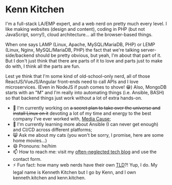 # Kenn Kitchen
I'm a full-stack LA/EMP expert, and a web nerd on pretty much every level. I like making websites (design and content), coding in PHP (but not JavaScript, sorry!), cloud architecture... all the browser-based things.

When one says LAMP (Linux, Apache, MySQL/MariaDB, PHP) or LEMP (Linux, Nginx, MySQL/MariaDB, PHP) the fact that we're talking server-side/backend should be pretty obvious, but yeah, I'm about that part of it. But I don't just think that there are parts of it to love and parts just to make do with, I think all the parts are fun.

Lest ye think that I'm some kind of old-school-only nerd, all of those ReactJS/VueJS/Angular front-ends need to call APIs and I love microservices. (Even in NodeJS if push comes to shove! 😁) Also, MongoDB starts with an "M" and I'm really into automating things (i.e. Ansible, BASH) so that backend things just work without a lot of extra hands-on.

- 🔭 I'm currently working on ~~a secret plan to take over the universe and install Linux on it~~ devoting a lot of my time and energy to the best company I've ever worked with, [Media Cause](https://mediacause.com);
- 🌱 I'm currently learning more about Ansible (I can never get enough) and CI/CD across different platforms;
- 😸 Ask me about my cats (you won't be sorry, I promise, here are some home movies...)
- 😄 Pronouns: he/him
- 📫 How to reach me: visit my [often-neglected tech blog](https://esoteknix.com) and use the contact form.
- ⚡ Fun fact: how many web nerds have their own [TLD](https://en.wikipedia.org/wiki/Top-level_domain)?! Yup, I do. My legal name is Kenneth Kitchen but I go by Kenn, and I own kenneth.kitchen and kenn.kitchen.

<!--
- ⚡ Fun fact: ...
-->
